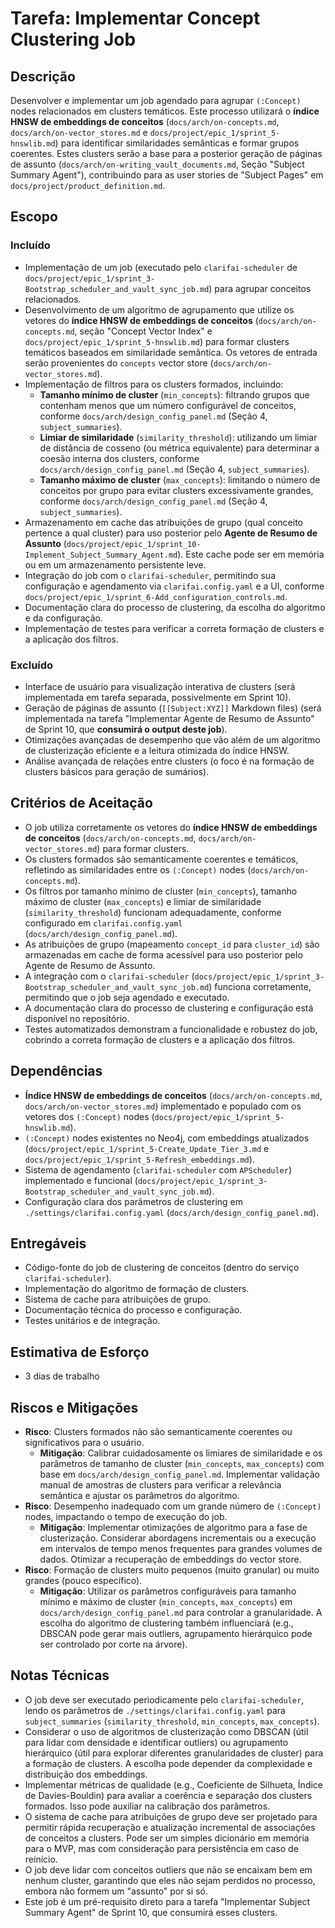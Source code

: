 # Tarefa: Implementar Concept Clustering Job

## Descrição
Desenvolver e implementar um job agendado para agrupar `(:Concept)` nodes relacionados em clusters temáticos. Este processo utilizará o **índice HNSW de embeddings de conceitos** (`docs/arch/on-concepts.md`, `docs/arch/on-vector_stores.md` e `docs/project/epic_1/sprint_5-hnswlib.md`) para identificar similaridades semânticas e formar grupos coerentes. Estes clusters serão a base para a posterior geração de páginas de assunto (`docs/arch/on-writing_vault_documents.md`, Seção "Subject Summary Agent"), contribuindo para as user stories de "Subject Pages" em `docs/project/product_definition.md`.

## Escopo

### Incluído
- Implementação de um job (executado pelo `clarifai-scheduler` de `docs/project/epic_1/sprint_3-Bootstrap_scheduler_and_vault_sync_job.md`) para agrupar conceitos relacionados.
- Desenvolvimento de um algoritmo de agrupamento que utilize os vetores do **índice HNSW de embeddings de conceitos** (`docs/arch/on-concepts.md`, seção "Concept Vector Index" e `docs/project/epic_1/sprint_5-hnswlib.md`) para formar clusters temáticos baseados em similaridade semântica. Os vetores de entrada serão provenientes do `concepts` vector store (`docs/arch/on-vector_stores.md`).
- Implementação de filtros para os clusters formados, incluindo:
    - **Tamanho mínimo de cluster** (`min_concepts`): filtrando grupos que contenham menos que um número configurável de conceitos, conforme `docs/arch/design_config_panel.md` (Seção 4, `subject_summaries`).
    - **Limiar de similaridade** (`similarity_threshold`): utilizando um limiar de distância de cosseno (ou métrica equivalente) para determinar a coesão interna dos clusters, conforme `docs/arch/design_config_panel.md` (Seção 4, `subject_summaries`).
    - **Tamanho máximo de cluster** (`max_concepts`): limitando o número de conceitos por grupo para evitar clusters excessivamente grandes, conforme `docs/arch/design_config_panel.md` (Seção 4, `subject_summaries`).
- Armazenamento em cache das atribuições de grupo (qual conceito pertence a qual cluster) para uso posterior pelo **Agente de Resumo de Assunto** (`docs/project/epic_1/sprint_10-Implement_Subject_Summary_Agent.md`). Este cache pode ser em memória ou em um armazenamento persistente leve.
- Integração do job com o `clarifai-scheduler`, permitindo sua configuração e agendamento via `clarifai.config.yaml` e a UI, conforme `docs/project/epic_1/sprint_6-Add_configuration_controls.md`.
- Documentação clara do processo de clustering, da escolha do algoritmo e da configuração.
- Implementação de testes para verificar a correta formação de clusters e a aplicação dos filtros.

### Excluído
- Interface de usuário para visualização interativa de clusters (será implementada em tarefa separada, possivelmente em Sprint 10).
- Geração de páginas de assunto (`[[Subject:XYZ]]` Markdown files) (será implementada na tarefa "Implementar Agente de Resumo de Assunto" de Sprint 10, que **consumirá o output deste job**).
- Otimizações avançadas de desempenho que vão além de um algoritmo de clusterização eficiente e a leitura otimizada do índice HNSW.
- Análise avançada de relações entre clusters (o foco é na formação de clusters básicos para geração de sumários).

## Critérios de Aceitação
- O job utiliza corretamente os vetores do **índice HNSW de embeddings de conceitos** (`docs/arch/on-concepts.md`, `docs/arch/on-vector_stores.md`) para formar clusters.
- Os clusters formados são semanticamente coerentes e temáticos, refletindo as similaridades entre os `(:Concept)` nodes (`docs/arch/on-concepts.md`).
- Os filtros por tamanho mínimo de cluster (`min_concepts`), tamanho máximo de cluster (`max_concepts`) e limiar de similaridade (`similarity_threshold`) funcionam adequadamente, conforme configurado em `clarifai.config.yaml` (`docs/arch/design_config_panel.md`).
- As atribuições de grupo (mapeamento `concept_id` para `cluster_id`) são armazenadas em cache de forma acessível para uso posterior pelo Agente de Resumo de Assunto.
- A integração com o `clarifai-scheduler` (`docs/project/epic_1/sprint_3-Bootstrap_scheduler_and_vault_sync_job.md`) funciona corretamente, permitindo que o job seja agendado e executado.
- A documentação clara do processo de clustering e configuração está disponível no repositório.
- Testes automatizados demonstram a funcionalidade e robustez do job, cobrindo a correta formação de clusters e a aplicação dos filtros.

## Dependências
- **Índice HNSW de embeddings de conceitos** (`docs/arch/on-concepts.md`, `docs/arch/on-vector_stores.md`) implementado e populado com os vetores dos `(:Concept)` nodes (`docs/project/epic_1/sprint_5-hnswlib.md`).
- `(:Concept)` nodes existentes no Neo4j, com embeddings atualizados (`docs/project/epic_1/sprint_5-Create_Update_Tier_3.md` e `docs/project/epic_1/sprint_5-Refresh_embeddings.md`).
- Sistema de agendamento (`clarifai-scheduler` com `APScheduler`) implementado e funcional (`docs/project/epic_1/sprint_3-Bootstrap_scheduler_and_vault_sync_job.md`).
- Configuração clara dos parâmetros de clustering em `./settings/clarifai.config.yaml` (`docs/arch/design_config_panel.md`).

## Entregáveis
- Código-fonte do job de clustering de conceitos (dentro do serviço `clarifai-scheduler`).
- Implementação do algoritmo de formação de clusters.
- Sistema de cache para atribuições de grupo.
- Documentação técnica do processo e configuração.
- Testes unitários e de integração.

## Estimativa de Esforço
- 3 dias de trabalho

## Riscos e Mitigações
- **Risco**: Clusters formados não são semanticamente coerentes ou significativos para o usuário.
  - **Mitigação**: Calibrar cuidadosamente os limiares de similaridade e os parâmetros de tamanho de cluster (`min_concepts`, `max_concepts`) com base em `docs/arch/design_config_panel.md`. Implementar validação manual de amostras de clusters para verificar a relevância semântica e ajustar os parâmetros do algoritmo.
- **Risco**: Desempenho inadequado com um grande número de `(:Concept)` nodes, impactando o tempo de execução do job.
  - **Mitigação**: Implementar otimizações de algoritmo para a fase de clusterização. Considerar abordagens incrementais ou a execução em intervalos de tempo menos frequentes para grandes volumes de dados. Otimizar a recuperação de embeddings do vector store.
- **Risco**: Formação de clusters muito pequenos (muito granular) ou muito grandes (pouco específico).
  - **Mitigação**: Utilizar os parâmetros configuráveis para tamanho mínimo e máximo de cluster (`min_concepts`, `max_concepts`) em `docs/arch/design_config_panel.md` para controlar a granularidade. A escolha do algoritmo de clustering também influenciará (e.g., DBSCAN pode gerar mais outliers, agrupamento hierárquico pode ser controlado por corte na árvore).

## Notas Técnicas
- O job deve ser executado periodicamente pelo `clarifai-scheduler`, lendo os parâmetros de `./settings/clarifai.config.yaml` para `subject_summaries` (`similarity_threshold`, `min_concepts`, `max_concepts`).
- Considerar o uso de algoritmos de clusterização como DBSCAN (útil para lidar com densidade e identificar outliers) ou agrupamento hierárquico (útil para explorar diferentes granularidades de cluster) para a formação de clusters. A escolha pode depender da complexidade e distribuição dos embeddings.
- Implementar métricas de qualidade (e.g., Coeficiente de Silhueta, Índice de Davies-Bouldin) para avaliar a coerência e separação dos clusters formados. Isso pode auxiliar na calibração dos parâmetros.
- O sistema de cache para atribuições de grupo deve ser projetado para permitir rápida recuperação e atualização incremental de associações de conceitos a clusters. Pode ser um simples dicionário em memória para o MVP, mas com consideração para persistência em caso de reinício.
- O job deve lidar com conceitos outliers que não se encaixam bem em nenhum cluster, garantindo que eles não sejam perdidos no processo, embora não formem um "assunto" por si só.
- Este job é um pré-requisito direto para a tarefa "Implementar Subject Summary Agent" de Sprint 10, que consumirá esses clusters.
